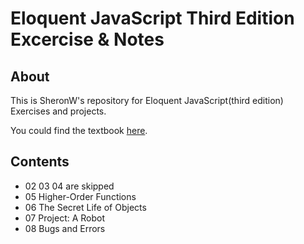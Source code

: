 # Eloquent JavaScript Third Edition Excercise & Notes
## About
This is SheronW's repository for Eloquent JavaScript(third edition) Exercises and projects.

You could find the textbook [here](http://eloquentjavascript.net/).
## Contents
- 02 03 04 are skipped
- 05 Higher-Order Functions
- 06 The Secret Life of Objects
- 07 Project: A Robot
- 08 Bugs and Errors
